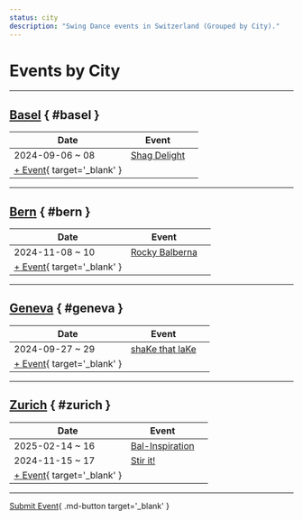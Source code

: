 ```yaml
---
status: city
description: "Swing Dance events in Switzerland (Grouped by City)."
---
```


# Events by City

---

## <a id=basel></a>[Basel](#basel) { #basel }

| Date | Event | |
| --- | --- | --- |
| 2024-09-06 ~ 08 | [Shag Delight](shag-delight-2024.md) |  |
| [+ Event](https://github.com/swingdance/events/issues/new?assignees=&labels=add+event&projects=&template=02-add_entity.yml&title=%5B2024%2Fde_CH%5D%20%3CName%3E&region=de_CH&province=Basel&city=Basel&org_id=&date_starts=2024-&date_ends=2024-){ target='_blank' }

---

## <a id=bern></a>[Bern](#bern) { #bern }

| Date | Event | |
| --- | --- | --- |
| 2024-11-08 ~ 10 | [Rocky Balberna](rocky-balberna-2024.md) |  |
| [+ Event](https://github.com/swingdance/events/issues/new?assignees=&labels=add+event&projects=&template=02-add_entity.yml&title=%5B2024%2Fde_CH%5D%20%3CName%3E&region=de_CH&province=Bern&city=Bern&org_id=&date_starts=2024-&date_ends=2024-){ target='_blank' }

---

## <a id=geneva></a>[Geneva](#geneva) { #geneva }

| Date | Event | |
| --- | --- | --- |
| 2024-09-27 ~ 29 | [shaKe that laKe](shake-that-lake-2024.md) |  |
| [+ Event](https://github.com/swingdance/events/issues/new?assignees=&labels=add+event&projects=&template=02-add_entity.yml&title=%5B2024%2Fde_CH%5D%20%3CName%3E&region=de_CH&province=Geneva&city=Geneva&org_id=&date_starts=2024-&date_ends=2024-){ target='_blank' }

---

## <a id=zurich></a>[Zurich](#zurich) { #zurich }

| Date | Event | |
| --- | --- | --- |
| 2025-02-14 ~ 16 | [Bal-Inspiration](bal-inspiration-2025.md) |  |
| 2024-11-15 ~ 17 | [Stir it!](stir-it-2024.md) |  |
| [+ Event](https://github.com/swingdance/events/issues/new?assignees=&labels=add+event&projects=&template=02-add_entity.yml&title=%5B2024%2Fde_CH%5D%20%3CName%3E&region=de_CH&province=Zurich&city=Zurich&org_id=&date_starts=2024-&date_ends=2024-){ target='_blank' }

---

[Submit Event](https://github.com/swingdance/events/issues/new?assignees=&labels=add+event&projects=&template=02-add_entity.yml&title=%5Bde_CH%5D%20%3CName%3E&region=de_CH&province=&city=&org_id=2024){ .md-button target='_blank' }
